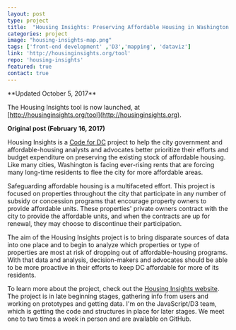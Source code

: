 ```yaml
---
layout: post
type: project
title:  "Housing Insights: Preserving Affordable Housing in Washington DC"
categories: project
image: "housing-insights-map.png"
tags: ['front-end development' ,'D3','mapping', 'dataviz']
link: 'http://housinginsights.org/tool'
repo: 'housing-insights'
featured: true
contact: true
---
```

<p></p>
**Updated October 5, 2017**

The Housing Insights tool is now launched, at [http://housinginsights.org/tool](http://housinginsights.org).

**Original post (February 16, 2017)**

Housing Insights is a [Code for DC](http://codefordc.org/) project to help the city government and affordable-housing analysts and advocates better prioritize their efforts and budget expenditure on preserving the existing stock of affordable housing. Like many cities, Washington is facing ever-rising rents that are forcing many long-time residents to flee the city for more affordable areas.

Safeguarding affordable housing is a multifaceted effort. This project is focused on properties throughout the city that participate in any number of subsidy or concession programs that encourage property owners to provide affordable units. These properties' private owners contract with the city to provide the affordable units, and when the contracts are up for renewal, they may choose to discontinue their participation.

The aim of the Housing Insights project is to bring disparate sources of data into one place and to begin to analyze which properties or type of properties are most at risk of dropping out of affordable-housing programs. With that data and analysis, decision-makers and advocates should be able to be more proactive in their efforts to keep DC affordable for more of its residents.

To learn more about the project, check out the [Housing Insights website](http://housinginsights.org). The project is in late beginning stages, gathering info from users and working on prototypes and getting data. I'm on the JavaScript/D3 team, which is getting the code and structures in place for later stages. We meet one to two times a week in person and are available on GitHub.